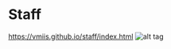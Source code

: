 # Staff

https://vmiis.github.io/staff/index.html
![alt tag](https://vmiis.github.io/images/structure2.png)
